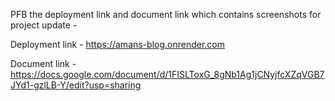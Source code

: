 PFB the deployment link and document link which contains screenshots for project update -

Deployment link - https://amans-blog.onrender.com 

Document link -  https://docs.google.com/document/d/1FISLToxG_8gNb1Ag1jCNyjfcXZqVGB7JYd1-gzlLB-Y/edit?usp=sharing 
